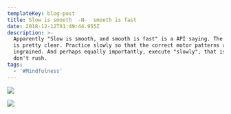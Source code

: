 ```yaml
---
templateKey: blog-post
title: Slow is smooth  -N-  smooth is fast
date: 2018-12-12T01:49:44.955Z
description: >-
  Apparently "Slow is smooth, and smooth is fast" is a API saying. The meaning
  is pretty clear. Practice slowly so that the correct motor patterns are
  ingrained. And perhaps equally importantly, execute "slowly", that is to say,
  don't rush.
tags:
  - '#Mindfulness'
---
```

![](/img/img953233.jpg)

![](/img/how-successful-people-stay-calm-graph1.jpg)
